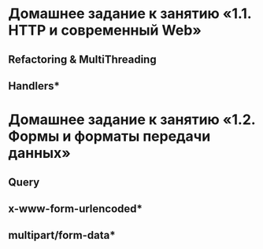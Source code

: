 # Домашнее задание к занятию «1.1. HTTP и современный Web»

## Refactoring & MultiThreading

## Handlers*

# Домашнее задание к занятию «1.2. Формы и форматы передачи данных»

## Query

## x-www-form-urlencoded*

## multipart/form-data*